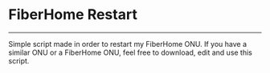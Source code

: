 <h1>FiberHome Restart</h1>

<hr>
Simple script made in order to restart my FiberHome ONU. 
If you have a similar ONU or a FiberHome ONU, feel free to download, edit and use this script.
